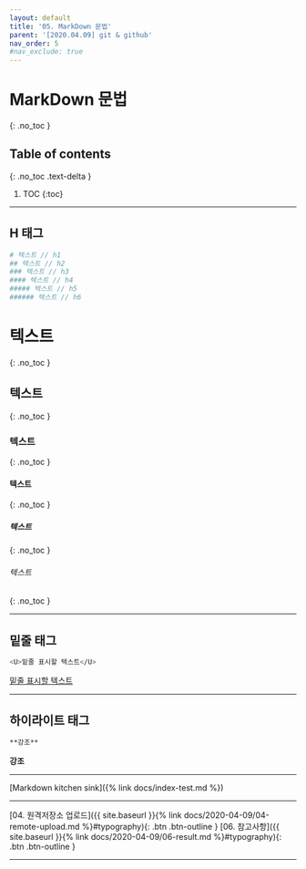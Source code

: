 ```yaml
---
layout: default
title: '05. MarkDown 문법'
parent: '[2020.04.09] git & github'
nav_order: 5
#nav_exclude: true
---
```


# MarkDown 문법
{: .no_toc }

## Table of contents
{: .no_toc .text-delta }

1. TOC
{:toc}

---

## H 태그
```bash
# 텍스트 // h1
## 텍스트 // h2
### 텍스트 // h3
#### 텍스트 // h4
##### 텍스트 // h5
###### 텍스트 // h6
```
# 텍스트
{: .no_toc }
## 텍스트
{: .no_toc }
### 텍스트
{: .no_toc }
#### 텍스트
{: .no_toc }
##### 텍스트
{: .no_toc }
###### 텍스트
{: .no_toc }

---

## 밑줄 태그
```bash
<U>밑줄 표시할 텍스트</U>
```
<U>밑줄 표시할 텍스트</U>

---

## 하이라이트 태그
```bash
**강조**
```
**강조**

---

[Markdown kitchen sink]({% link docs/index-test.md %})

---

[04. 원격저장소 업로드]({{ site.baseurl }}{% link docs/2020-04-09/04-remote-upload.md %}#typography){: .btn .btn-outline }
[06. 참고사항]({{ site.baseurl }}{% link docs/2020-04-09/06-result.md %}#typography){: .btn .btn-outline }

---